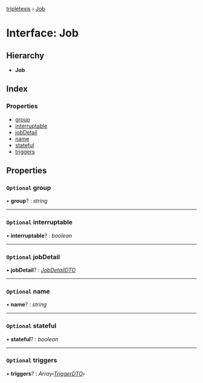 [tripletexjs](../README.md) › [Job](job.md)

# Interface: Job

## Hierarchy

* **Job**

## Index

### Properties

* [group](job.md#optional-group)
* [interruptable](job.md#optional-interruptable)
* [jobDetail](job.md#optional-jobdetail)
* [name](job.md#optional-name)
* [stateful](job.md#optional-stateful)
* [triggers](job.md#optional-triggers)

## Properties

### `Optional` group

• **group**? : *string*

___

### `Optional` interruptable

• **interruptable**? : *boolean*

___

### `Optional` jobDetail

• **jobDetail**? : *[JobDetailDTO](jobdetaildto.md)*

___

### `Optional` name

• **name**? : *string*

___

### `Optional` stateful

• **stateful**? : *boolean*

___

### `Optional` triggers

• **triggers**? : *Array‹[TriggerDTO](triggerdto.md)›*
